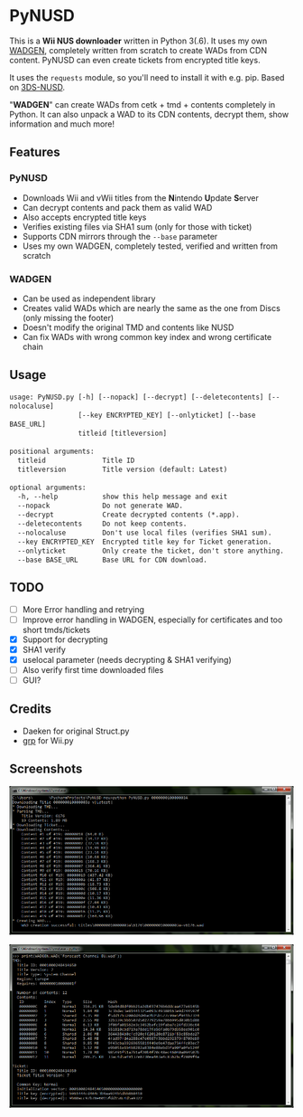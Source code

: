 PyNUSD
========
This is a **Wii NUS downloader** written in Python 3(.6). It uses my own [WADGEN](WADGEN.py), completely written from scratch to create WADs from CDN content. PyNUSD can even create tickets from encrypted title keys.

It uses the `requests` module, so you'll need to install it with e.g. pip. Based on [3DS-NUSD](https://github.com/WiiDatabase/3DS-NUSD).

"**WADGEN**" can create WADs from cetk + tmd + contents completely in Python. It can also unpack a WAD to its CDN contents, decrypt them, show information and much more!

## Features
### PyNUSD
* Downloads Wii and vWii titles from the **N**intendo **U**pdate **S**erver
* Can decrypt contents and pack them as valid WAD
* Also accepts encrypted title keys
* Verifies existing files via SHA1 sum (only for those with ticket)
* Supports CDN mirrors through the `--base` parameter
* Uses my own WADGEN, completely tested, verified and written from scratch

### WADGEN
* Can be used as independent library
* Creates valid WADs which are nearly the same as the one from Discs (only missing the footer)
* Doesn't modify the original TMD and contents like NUSD
* Can fix WADs with wrong common key index and wrong certificate chain

## Usage
```
usage: PyNUSD.py [-h] [--nopack] [--decrypt] [--deletecontents] [--nolocaluse]
                 [--key ENCRYPTED_KEY] [--onlyticket] [--base BASE_URL]
                 titleid [titleversion]

positional arguments:
  titleid              Title ID
  titleversion         Title version (default: Latest)

optional arguments:
  -h, --help           show this help message and exit
  --nopack             Do not generate WAD.
  --decrypt            Create decrypted contents (*.app).
  --deletecontents     Do not keep contents.
  --nolocaluse         Don't use local files (verifies SHA1 sum).
  --key ENCRYPTED_KEY  Encrypted title key for Ticket generation.
  --onlyticket         Only create the ticket, don't store anything.
  --base BASE_URL      Base URL for CDN download.
```
  
## TODO
- [ ] More Error handling and retrying
- [ ] Improve error handling in WADGEN, especially for certificates and too short tmds/tickets
- [X] Support for decrypting
- [X] SHA1 verify
- [X] uselocal parameter (needs decrypting & SHA1 verifying)
- [ ] Also verify first time downloaded files
- [ ] GUI?
  
## Credits
* Daeken for original Struct.py
* [grp](https://github.com/grp) for Wii.py

## Screenshots
![Screenshot](screenshot.png?raw=true)

![Screenshot2](screenshot2.png?raw=true)
